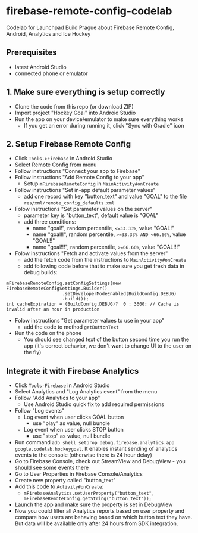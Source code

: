 # firebase-remote-config-codelab
Codelab for Launchpad Build Prague about Firebase Remote Config, Android, Analytics and Ice Hockey

## Prerequisites

  - latest Android Studio
  - connected phone or emulator
  
## 1. Make sure everything is setup correctly
  - Clone the code from this repo (or download ZIP)
  - Import project "Hockey Goal" into Android Studio
  - Run the app on your device/emulator to make sure everything works
    - If you get an error during running it, click "Sync with Gradle" icon
    
## 2. Setup Firebase Remote Config
  - Click `Tools->Firebase` in Android Studio
  - Select Remote Config from menu
  - Follow instructions "Connect your app to Firebase"
  - Follow instructions "Add Remote Config to your app"
    - Setup `mFirebaseRemoteConfig` in `MainActivity#onCreate`
  - Follow instructions "Set in-app default parameter values"
    - add one record with key "button_text" and value "GOAL" to the file `res/xml/remote_config_defaults.xml`
  - Folow instructions "Set parameter values on the server"
    - parameter key is "button_text", default value is "GOAL"
    - add three conditions:
      - name "goal!", random percentile, `<=33.33%`, value "GOAL!"
      - name "goal!!", random percentile, `>=33.33% AND <66.66%`, value "GOAL!!"
      - name "goal!!!", random percentile, `>=66.66%`, value "GOAL!!!"
  - Folow instructions "Fetch and activate values from the server"
    - add the fetch code from the instructions to `MainActivity#onCreate`
    - add following code before that to make sure you get fresh data in debug builds:
    
```
mFirebaseRemoteConfig.setConfigSettings(new FirebaseRemoteConfigSettings.Builder()
                     .setDeveloperModeEnabled(BuildConfig.DEBUG)
                     .build());
int cacheExpiration = (BuildConfig.DEBUG)?  0 : 3600; // Cache is invalid after an hour in production
```
    
  - Folow instructions "Get parameter values to use in your app"
    - add the code to method `getButtonText`
  - Run the code on the phone
    - You should see changed text of the button second time you run the app (it's correct behavior, we don't want to change UI to the user on the fly)
    
## Integrate it with Firebase Analytics
  - Click `Tools-Firebase` in Android Studio
  - Select Analytics and "Log Analytics event" from the menu
  - Follow "Add Analytics to your app"
    - Use Android Studio quick fix to add required permissions
  - Follow "Log events"
    - Log event when user clicks GOAL button
      - use "play" as value, null bundle
    - Log event when user clicks STOP button
      - use "stop" as value, null bundle
  - Run command `adb shell setprop debug.firebase.analytics.app google.codelab.hockeygoal`. It enables instant sending of analytics events to the console (otherwise there is 24 hour delay)
  - Go to Firebase Console, check out StreamView and DebugView - you should see some events there
  - Go to User Properties in Firebase Console/Analytics
  - Create new property called "button_text"
  - Add this code to `Activity#onCreate`:
    - `mFirebaseAnalytics.setUserProperty("button_text", mFirebaseRemoteConfig.getString("button_text"));`
  - Launch the app and make sure the property is set in DebugView
  - Now you could filter all Analytics reports based on user property and compare how users are behaving based on which button text they have. But data will be available only after 24 hours from SDK integration.
  
